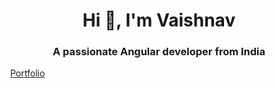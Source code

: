 <h1 align="center">Hi 👋, I'm Vaishnav</h1>
<h3 align="center">A passionate Angular developer from India</h3>
<a href="https://vaishnav-dev.netlify.app" style="margin-top:1em;margin-left:1em"  target="_blank">Portfolio</a>
